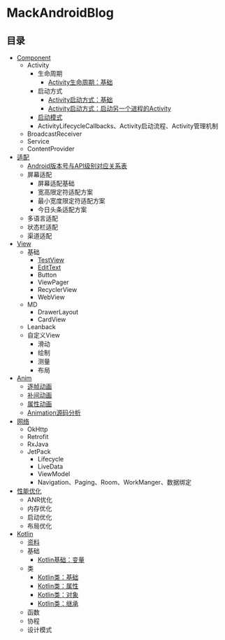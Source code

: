 # MackAndroidBlog

## 目录
* [Component](/component)
    * Activity
        * 生命周期
            * [Activity生命周期：基础](/component/md/activity/生命周期/Activity生命周期：基础.md)
        * 启动方式     
            * [Activity启动方式：基础](/component/md/activity/启动方式/Activity启动方式：基础.md)
            * [Activity启动方式：启动另一个进程的Activity](/component/md/activity/启动方式/Activity启动方式：启动另一个进程的Activity.md)
        * [启动模式](/component/md/activity/Activity启动模式.md)
        * ActivityLifecycleCallbacks、Activity启动流程、Activity管理机制
    * BroadcastReceiver
    * Service
    * ContentProvider
* [适配](/adapt)
    * [Android版本号与API级别对应关系表](https://blog.csdn.net/qq_31841675/article/details/82746616)
    * 屏幕适配
        * 屏幕适配基础
        * 宽高限定符适配方案
        * 最小宽度限定符适配方案
        * 今日头条适配方案
    * 多语言适配
    * 状态栏适配
    * 渠道适配
* [View](/view)
    * 基础
        * [TestView](/view/md/TextView.md)
        * [EditText](/view/md/EditText.md)
        * Button
        * ViewPager
        * RecyclerView
        * WebView
    * MD
        * DrawerLayout
        * CardView
    * Leanback
    * 自定义View
        * 滑动
        * 绘制
        * 测量
        * 布局
* [Anim](/anim)
    * [逐帧动画](/anim/逐帧动画.md)
    * [补间动画](/anim/补间动画.md)
    * [属性动画](/anim/属性动画.md)
    * [Animation源码分析](/anim/Animation源码分析.md)
* [网络](/http)
    * OkHttp
    * Retrofit
    * RxJava
    * JetPack
        * Lifecycle
        * LiveData
        * ViewModel
        * Navigation、Paging、Room、WorkManger、数据绑定
* [性能优化](/performance)
    * ANR优化
    * 内存优化
    * 启动优化
    * 布局优化
* [Kotlin](/kt)
    * [资料](/kt/md/资料.md)
    * 基础
        * [Kotlin基础：变量](/kt/md/基础/Kotlin基础：变量.md)
    * 类
        * [Kotlin类：基础](/kt/md/类/Kotlin类：基础.md)
        * [Kotlin类：属性](/kt/md/类/Kotlin类：属性.md)
        * [Kotlin类：对象](/kt/md/类/Kotlin类：对象.md)
        * [Kotlin类：继承](/kt/md/类/Kotlin类：继承.md)
    * 函数
    * 协程
    * 设计模式